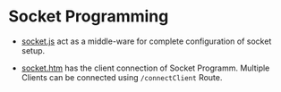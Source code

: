 # Socket Programming

- [socket.js](../server/socket/socket.js) act as a middle-ware for complete configuration of socket setup.

* [socket.htm](../client/socket.htm) has the client connection of Socket Programm. Multiple Clients can be connected using `/connectClient` Route.
